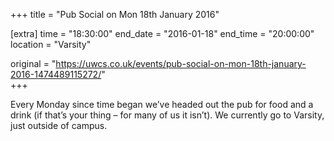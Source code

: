 +++
title = "Pub Social on Mon 18th January 2016"

[extra]
time = "18:30:00"
end_date = "2016-01-18"
end_time = "20:00:00"
location = "Varsity"

original = "https://uwcs.co.uk/events/pub-social-on-mon-18th-january-2016-1474489115272/"    
+++

Every Monday since time began we’ve headed out the pub for food and a drink (if that’s your thing – for many of us it isn’t). We currently go to Varsity, just outside of campus.

